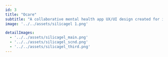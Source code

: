 ```yaml
---
id: 3
title: "Ocare"
subtitle: "A collaborative mental health app UX/UI design created for individuals who struggle with OCD "
image: '../../assets/silicagel 1.png' 

detailImages:
  - '../../assets/silicagel_main.png'
  - '../../assets/silicagel_scnd.png'
  - '../../assets/silicagel_third.png'
---
```

